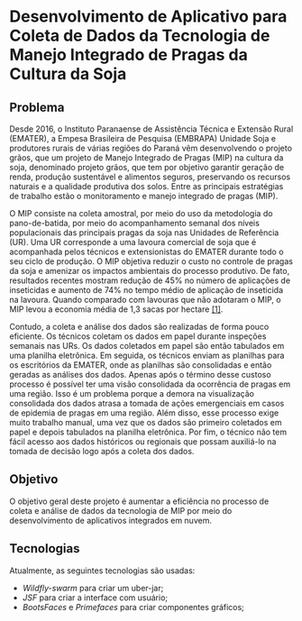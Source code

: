 # Desenvolvimento de Aplicativo para Coleta de Dados da Tecnologia de Manejo Integrado de Pragas da Cultura da Soja

## Problema

Desde 2016, o Instituto Paranaense de Assistência Técnica e Extensão Rural (EMATER), a Empesa Brasileira de Pesquisa (EMBRAPA) Unidade Soja e produtores rurais de várias regiões do Paraná vêm desenvolvendo o projeto grãos, que   um projeto de Manejo Integrado de Pragas (MIP) na cultura da soja, denominado projeto grãos, que tem por objetivo garantir geração de renda, produção sustentável e alimentos seguros, preservando os recursos naturais e a qualidade produtiva dos solos. Entre as principais estratégias de trabalho estão o monitoramento e manejo integrado de pragas (MIP).

O MIP consiste na coleta amostral, por meio do uso da metodologia do pano-de-batida, por meio do acompanhamento semanal dos níveis populacionais das principais pragas da soja nas Unidades de Referência (UR). Uma UR corresponde a uma lavoura comercial de soja que é acompanhada pelos técnicos e extensionistas do EMATER durante todo o seu ciclo de produção. O MIP objetiva reduzir o custo no controle de pragas da soja e amenizar os impactos ambientais do processo produtivo. De fato, resultados recentes mostram redução de 45% no número de aplicações de inseticidas e aumento de 74% no tempo médio de aplicação de inseticida na lavoura. Quando comparado com lavouras que não adotaram o MIP, o MIP levou a economia média de 1,3 sacas por hectare [[1]](https://www.embrapa.br/busca-de-publicacoes/-/publicacao/1075681/resultados-do-manejo-integrado-de-pragas-da-soja-na-safra-201617-no-parana).

Contudo, a coleta e análise dos dados são realizadas de forma pouco eficiente. Os técnicos coletam os dados em papel durante inspeções semanais nas URs. Os dados coletados em papel são então tabulados em uma planilha eletrônica. Em seguida, os técnicos enviam as planilhas para os escritórios da EMATER, onde as planilhas são consolidadas e então geradas as análises dos dados. Apenas após o término desse custoso processo é possível ter uma visão consolidada da ocorrência de pragas em uma região. Isso é um problema porque a demora na visualização consolidada dos dados atrasa a tomada de ações emergenciais em casos de epidemia de pragas em uma região. Além disso, esse processo exige muito trabalho manual, uma vez que os dados são primeiro coletados em papel e depois tabulados na planilha eletrônica. Por fim, o técnico não tem fácil acesso aos dados históricos ou regionais que possam auxiliá-lo na tomada de decisão logo após a coleta dos dados.

## Objetivo
O objetivo geral deste projeto é aumentar a eficiência no processo de coleta e análise de dados da tecnologia de MIP por meio do desenvolvimento de aplicativos integrados em nuvem. 

## Tecnologias
Atualmente, as seguintes tecnologias são usadas:
- _Wildfly-swarm_ para criar um uber-jar;
- _JSF_ para criar a interface com usuário;
- _BootsFaces_ e _Primefaces_ para criar componentes gráficos;
